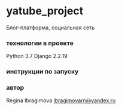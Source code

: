 # yatube_project
Блог-платформа, социальная сеть

### технологии в проекте
Python 3.7
Django 2.2.19


### инструкции по запуску
### автор 
Regina Ibragimova ibragimovarn@yandex.ru